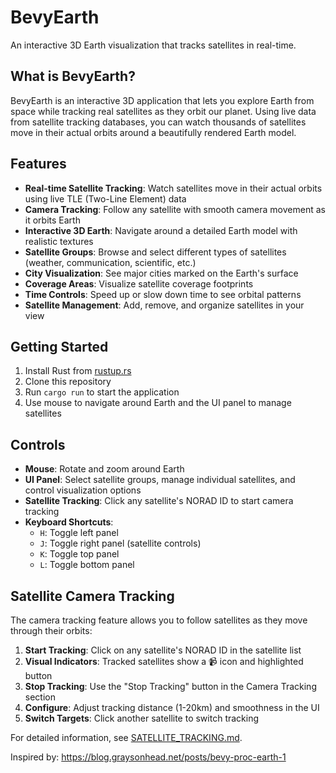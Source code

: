 # BevyEarth

An interactive 3D Earth visualization that tracks satellites in real-time.

## What is BevyEarth?

BevyEarth is an interactive 3D application that lets you explore Earth from space while tracking real satellites as they orbit our planet. Using live data from satellite tracking databases, you can watch thousands of satellites move in their actual orbits around a beautifully rendered Earth model.

## Features

- **Real-time Satellite Tracking**: Watch satellites move in their actual orbits using live TLE (Two-Line Element) data
- **Camera Tracking**: Follow any satellite with smooth camera movement as it orbits Earth
- **Interactive 3D Earth**: Navigate around a detailed Earth model with realistic textures
- **Satellite Groups**: Browse and select different types of satellites (weather, communication, scientific, etc.)
- **City Visualization**: See major cities marked on the Earth's surface
- **Coverage Areas**: Visualize satellite coverage footprints
- **Time Controls**: Speed up or slow down time to see orbital patterns
- **Satellite Management**: Add, remove, and organize satellites in your view

## Getting Started

1. Install Rust from [rustup.rs](https://rustup.rs/)
2. Clone this repository
3. Run `cargo run` to start the application
4. Use mouse to navigate around Earth and the UI panel to manage satellites

## Controls

- **Mouse**: Rotate and zoom around Earth
- **UI Panel**: Select satellite groups, manage individual satellites, and control visualization options
- **Satellite Tracking**: Click any satellite's NORAD ID to start camera tracking
- **Keyboard Shortcuts**:
  - `H`: Toggle left panel
  - `J`: Toggle right panel (satellite controls)
  - `K`: Toggle top panel
  - `L`: Toggle bottom panel

## Satellite Camera Tracking

The camera tracking feature allows you to follow satellites as they move through their orbits:

1. **Start Tracking**: Click on any satellite's NORAD ID in the satellite list
2. **Visual Indicators**: Tracked satellites show a 📹 icon and highlighted button
3. **Stop Tracking**: Use the "Stop Tracking" button in the Camera Tracking section
4. **Configure**: Adjust tracking distance (1-20km) and smoothness in the UI
5. **Switch Targets**: Click another satellite to switch tracking

For detailed information, see [SATELLITE_TRACKING.md](SATELLITE_TRACKING.md).

Inspired by: https://blog.graysonhead.net/posts/bevy-proc-earth-1
